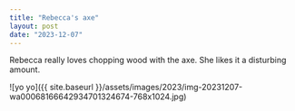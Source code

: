 ```yaml
---
title: "Rebecca's axe"
layout: post
date: "2023-12-07"
---
```


Rebecca really loves chopping wood with the axe. She likes it a disturbing amount.

![yo yo]({{ site.baseurl }}/assets/images/2023/img-20231207-wa00068166642934701324674-768x1024.jpg)
